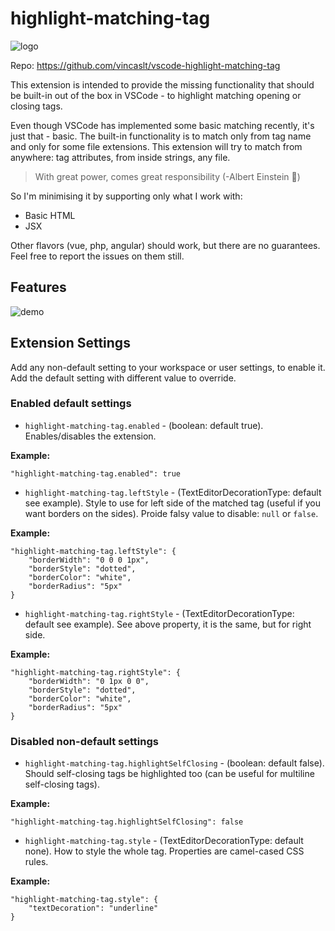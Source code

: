 # highlight-matching-tag

![logo](https://i.imgbox.com/eZAMmnap.png)

Repo: https://github.com/vincaslt/vscode-highlight-matching-tag

This extension is intended to provide the missing functionality that should be built-in out of the box in VSCode - to highlight matching opening or closing tags.

Even though VSCode has implemented some basic matching recently, it's just that - basic. The built-in functionality is to match only from tag name and only for some file extensions. This extension will try to match from anywhere: tag attributes, from inside strings, any file.

> With great power, comes great responsibility (-Albert Einstein 🤦)

So I'm minimising it by supporting only what I work with:
- Basic HTML
- JSX

Other flavors (vue, php, angular) should work, but there are no guarantees. Feel free to report the issues on them still.

## Features

![demo](https://i.imgbox.com/DUXLFvW7.gif)

## Extension Settings

Add any non-default setting to your workspace or user settings, to enable it. Add the default setting with different value to override.

### Enabled default settings

* `highlight-matching-tag.enabled` - (boolean: default true). Enables/disables the extension.

__Example:__

```
"highlight-matching-tag.enabled": true
```

* `highlight-matching-tag.leftStyle` - (TextEditorDecorationType: default see example). Style to use for left side of the matched tag (useful if you want borders on the sides). Proide falsy value to disable: `null` or `false`.

__Example:__

```
"highlight-matching-tag.leftStyle": {
    "borderWidth": "0 0 0 1px",
    "borderStyle": "dotted",
    "borderColor": "white",
    "borderRadius": "5px"
}
```

* `highlight-matching-tag.rightStyle` - (TextEditorDecorationType: default see example). See above property, it is the same, but for right side.

__Example:__

```
"highlight-matching-tag.rightStyle": {
    "borderWidth": "0 1px 0 0",
    "borderStyle": "dotted",
    "borderColor": "white",
    "borderRadius": "5px"
}
```

### Disabled non-default settings

* `highlight-matching-tag.highlightSelfClosing` - (boolean: default false). Should self-closing tags be highlighted too (can be useful for multiline self-closing tags).

__Example:__

```
"highlight-matching-tag.highlightSelfClosing": false
```

* `highlight-matching-tag.style` - (TextEditorDecorationType: default none). How to style
the whole tag. Properties are camel-cased CSS rules.

__Example:__

```
"highlight-matching-tag.style": {
    "textDecoration": "underline"
}
```
